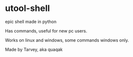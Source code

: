 # utool-shell
epic shell made in python


Has commands, useful for new pc users.



Works on linux and windows, some commands windows only.



Made by Tarvey, aka quaqak


